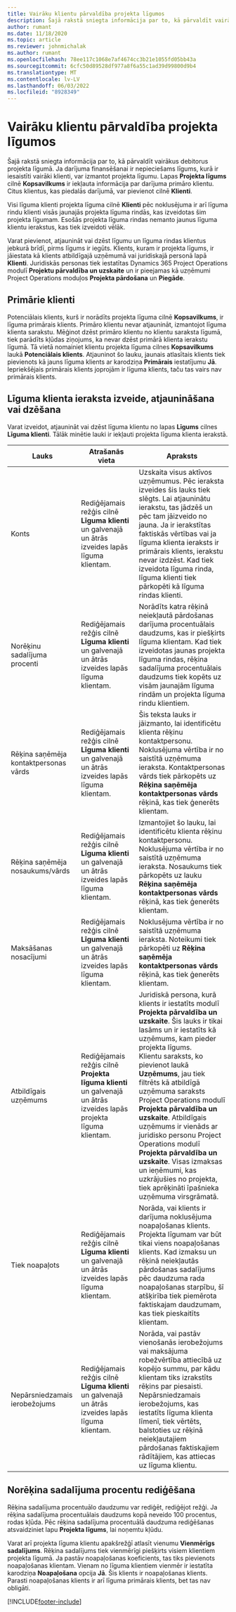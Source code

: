 ```yaml
---
title: Vairāku klientu pārvaldība projekta līgumos
description: Šajā rakstā sniegta informācija par to, kā pārvaldīt vairākus debitorus projekta līgumā.
author: rumant
ms.date: 11/18/2020
ms.topic: article
ms.reviewer: johnmichalak
ms.author: rumant
ms.openlocfilehash: 78ee117c1068e7af4674cc3b21e1055fd05bb43a
ms.sourcegitcommit: 6cfc50d89528df977a8f6a55c1ad39d99800d9b4
ms.translationtype: MT
ms.contentlocale: lv-LV
ms.lasthandoff: 06/03/2022
ms.locfileid: "8928349"
---
```

# <a name="manage-multiple-customers-on-project-contracts"></a>Vairāku klientu pārvaldība projekta līgumos

Šajā rakstā sniegta informācija par to, kā pārvaldīt vairākus debitorus projekta līgumā. Ja darījuma finansēšanai ir nepieciešams līgums, kurā ir iesaistīti vairāki klienti, var izmantot projekta līgumu. Lapas **Projekta līgums** cilnē **Kopsavilkums** ir iekļauta informācija par darījuma primāro klientu. Citus klientus, kas piedalās darījumā, var pievienot cilnē **Klienti**.

Visi līguma klienti projekta līguma cilnē **Klienti** pēc noklusējuma ir arī līguma rindu klienti visās jaunajās projekta līguma rindās, kas izveidotas šim projekta līgumam. Esošās projekta līguma rindas nemanto jaunus līguma klientu ierakstus, kas tiek izveidoti vēlāk.

Varat pievienot, atjaunināt vai dzēst līgumu un līguma rindas klientus jebkurā brīdī, pirms līgums ir iegūts. Klients, kuram ir projekta līgums, ir jāiestata kā klients atbildīgajā uzņēmumā vai juridiskajā personā lapā **Klienti**. Juridiskās personas tiek iestatītas Dynamics 365 Project Operations modulī **Projektu pārvaldība un uzskaite** un ir pieejamas kā uzņēmumi Project Operations moduļos **Projekta pārdošana** un **Piegāde**.

## <a name="primary-customers"></a>Primārie klienti

Potenciālais klients, kurš ir norādīts projekta līguma cilnē **Kopsavilkums**, ir līguma primārais klients. Primāro klientu nevar atjaunināt, izmantojot līguma klienta sarakstu. Mēģinot dzēst primāro klientu no klientu saraksta līgumā, tiek parādīts kļūdas ziņojums, ka nevar dzēst primārā klienta ierakstu līgumā. Tā vietā nomainiet klientu projekta līguma cilnes **Kopsavilkums** laukā **Potenciālais klients**. Atjauninot šo lauku, jaunais atlasītais klients tiek pievienots kā jauns līguma klients ar karodziņa **Primārais** iestatījumu **Jā**. Iepriekšējais primārais klients joprojām ir līguma klients, taču tas vairs nav primārais klients.

## <a name="create-update-or-delete-a-contract-customer-record"></a>Līguma klienta ieraksta izveide, atjaunināšana vai dzēšana

Varat izveidot, atjaunināt vai dzēst līguma klientu no lapas **Līgums** cilnes **Līguma klienti**. Tālāk minētie lauki ir iekļauti projekta līguma klienta ierakstā.

| **Lauks** | **Atrašanās vieta** | **Apraksts** | 
| --- | --- | --- | 
| Konts | Rediģējamais režģis cilnē **Līguma klienti** un galvenajā un ātrās izveides lapās līguma klientam. | Uzskaita visus aktīvos uzņēmumus. Pēc ieraksta izveides šis lauks tiek slēgts. Lai atjauninātu ierakstu, tas jādzēš un pēc tam jāizveido no jauna. Ja ir ierakstītas faktiskās vērtības vai ja līguma klienta ieraksts ir primārais klients, ierakstu nevar izdzēst. Kad tiek izveidota līguma rinda, līguma klienti tiek pārkopēti kā līguma rindas klienti. |
| Norēķinu sadalījuma procenti | Rediģējamais režģis cilnē **Līguma klienti** un galvenajā un ātrās izveides lapās līguma klientam. | Norādīts katra rēķinā neiekļautā pārdošanas darījuma procentuālais daudzums, kas ir piešķirts līguma klientam. Kad tiek izveidotas jaunas projekta līguma rindas, rēķina sadalījuma procentuālais daudzums tiek kopēts uz visām jaunajām līguma rindām un projekta līguma rindu klientiem. |
| Rēķina saņēmēja kontaktpersonas vārds | Rediģējamais režģis cilnē **Līguma klienti** un galvenajā un ātrās izveides lapās līguma klientam. | Šis teksta lauks ir jāizmanto, lai identificētu klienta rēķinu kontaktpersonu. Noklusējuma vērtība ir no saistītā uzņēmuma ieraksta. Kontaktpersonas vārds tiek pārkopēts uz **Rēķina saņēmēja kontaktpersonas vārds** rēķinā, kas tiek ģenerēts klientam. |
| Rēķina saņēmēja nosaukums/vārds | Rediģējamais režģis cilnē **Līguma klienti** un galvenajā un ātrās izveides lapās līguma klientam. | Izmantojiet šo lauku, lai identificētu klienta rēķinu kontaktpersonu. Noklusējuma vērtība ir no saistītā uzņēmuma ieraksta. Nosaukums tiek pārkopēts uz lauku **Rēķina saņēmēja kontaktpersonas vārds** rēķinā, kas tiek ģenerēts klientam. |
| Maksāšanas nosacījumi | Rediģējamais režģis cilnē **Līguma klienti** un galvenajā un ātrās izveides lapās līguma klientam. | Noklusējuma vērtība ir no saistītā uzņēmuma ieraksta. Noteikumi tiek pārkopēti uz **Rēķina saņēmēja kontaktpersonas vārds** rēķinā, kas tiek ģenerēts klientam. |
| Atbildīgais uzņēmums | Rediģējamais režģis cilnē **Projekta līguma klienti** un galvenajā un ātrās izveides lapās projekta līguma klientam. | Juridiskā persona, kurā klients ir iestatīts modulī **Projekta pārvaldība un uzskaite**. Šis lauks ir tikai lasāms un ir iestatīts kā uzņēmums, kam pieder projekta līgums.</br>Klientu saraksts, ko pievienot laukā **Uzņēmums**, jau tiek filtrēts kā atbildīgā uzņēmuma saraksts Project Operations modulī **Projekta pārvaldība un uzskaite**. Atbildīgais uzņēmums ir vienāds ar juridisko personu Project Operations modulī **Projekta pārvaldība un uzskaite**. Visas izmaksas un ieņēmumi, kas uzkrājušies no projekta, tiek aprēķināti īpašnieka uzņēmuma virsgrāmatā. |
| Tiek noapaļots | Rediģējamais režģis cilnē **Līguma klienti** un galvenajā un ātrās izveides lapās līguma klientam. | Norāda, vai klients ir darījuma noklusējuma noapaļošanas klients. Projekta līgumam var būt tikai viens noapaļošanas klients. Kad izmaksu un rēķinā neiekļautās pārdošanas sadalījums pēc daudzuma rada noapaļošanas starpību, šī atšķirība tiek piemērota faktiskajam daudzumam, kas tiek pieskaitīts klientam. |
| Nepārsniedzamais ierobežojums | Rediģējamais režģis cilnē **Līguma klienti** un galvenajā un ātrās izveides lapās līguma klientam. | Norāda, vai pastāv vienošanās ierobežojums vai maksājuma robežvērtība attiecībā uz kopējo summu, par kādu klientam tiks izrakstīts rēķins par piesaisti. Nepārsniedzamais ierobežojums, kas iestatīts līguma klienta līmenī, tiek vērtēts, balstoties uz rēķinā neiekļautajiem pārdošanas faktiskajiem rādītājiem, kas attiecas uz līguma klientu. |

## <a name="edit-billing-split-percentages"></a>Norēķina sadalījuma procentu rediģēšana

Rēķina sadalījuma procentuālo daudzumu var rediģēt, rediģējot režģi. Ja rēķina sadalījuma procentuālais daudzums kopā neveido 100 procentus, rodas kļūda. Pēc rēķina sadalījuma procentuālā daudzuma rediģēšanas atsvaidziniet lapu **Projekta līgums**, lai noņemtu kļūdu.

Varat arī projekta līguma klientu apakšrežģī atlasīt vienumu **Vienmērīgs sadalījums**. Rēķina sadalījums tiek vienmērīgi piešķirts visiem klientiem projekta līgumā. Ja pastāv noapaļošanas koeficients, tas tiks pievienots noapaļošanas klientam. Vienam no līguma klientiem vienmēr ir iestatīta karodziņa **Noapaļošana** opcija **Jā**. Šis klients ir noapaļošanas klients. Parasti noapaļošanas klients ir arī līguma primārais klients, bet tas nav obligāti.


[!INCLUDE[footer-include](../includes/footer-banner.md)]